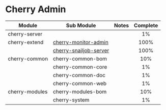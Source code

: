 # Cherry Admin

| Module         | Sub Module                        | Notes | Complete |
|----------------|-----------------------------------|-------|:--------:|
| cherry-server  |                                   |       |    1%    |
| cherry-extend  | [cherry-monitor-admin](ch01.md)   |       |   100%   |
|                | [cherry-snailjob-server](ch02.md) |       |   100%   |
| cherry-common  | cherry-common-bom                 |       |   10%    |
|                | cherry-common-core                |       |    1%    |
|                | cherry-common-doc                 |       |    1%    |
|                | cherry-common-web                 |       |    1%    |
| cherry-modules | cherry-modules-bom                |       |   10%    |
|                | cherry-system                     |       |    1%    |
